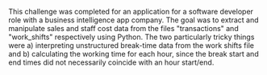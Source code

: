 This challenge was completed for an application for a software developer role with a business intelligence app company.
The goal was to extract and manipulate sales and staff cost data from the files "transactions" and "work_shifts" respectively using Python.
The two particularly tricky things were a) interpreting unstructured break-time data from the work shifts file and b) calculating the working time for each hour, since the break start and end times did not necessarily coincide with an hour start/end.
